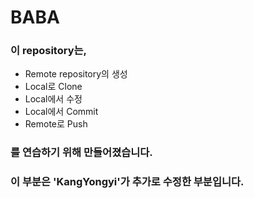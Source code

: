 # BABA

### 이 repository는,
* Remote repository의 생성  
* Local로 Clone  
* Local에서 수정  
* Local에서 Commit  
* Remote로 Push  
### 를 연습하기 위해 만들어졌습니다.  
### 이 부분은 'KangYongyi'가 추가로 수정한 부분입니다.